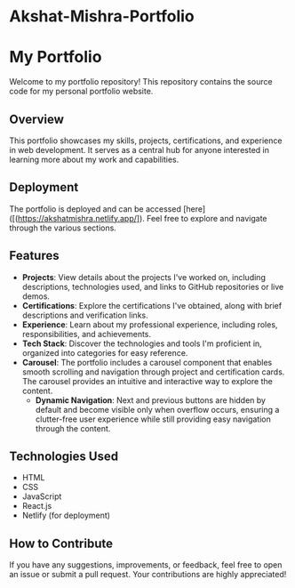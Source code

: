 # Akshat-Mishra-Portfolio
# My Portfolio

Welcome to my portfolio repository! This repository contains the source code for my personal portfolio website.

## Overview

This portfolio showcases my skills, projects, certifications, and experience in web development. It serves as a central hub for anyone interested in learning more about my work and capabilities.

## Deployment

The portfolio is deployed and can be accessed [here]([(https://akshatmishra.netlify.app/]). Feel free to explore and navigate through the various sections.

## Features

- **Projects**: View details about the projects I've worked on, including descriptions, technologies used, and links to GitHub repositories or live demos.
- **Certifications**: Explore the certifications I've obtained, along with brief descriptions and verification links.
- **Experience**: Learn about my professional experience, including roles, responsibilities, and achievements.
- **Tech Stack**: Discover the technologies and tools I'm proficient in, organized into categories for easy reference.
- **Carousel**: The portfolio includes a carousel component that enables smooth scrolling and navigation through project and certification cards. The carousel provides an intuitive and interactive way to explore the content.
  - **Dynamic Navigation**: Next and previous buttons are hidden by default and become visible only when overflow occurs, ensuring a clutter-free user experience while still providing easy navigation through the content.

## Technologies Used

- HTML
- CSS
- JavaScript
- React.js
- Netlify (for deployment)

## How to Contribute

If you have any suggestions, improvements, or feedback, feel free to open an issue or submit a pull request. Your contributions are highly appreciated!




